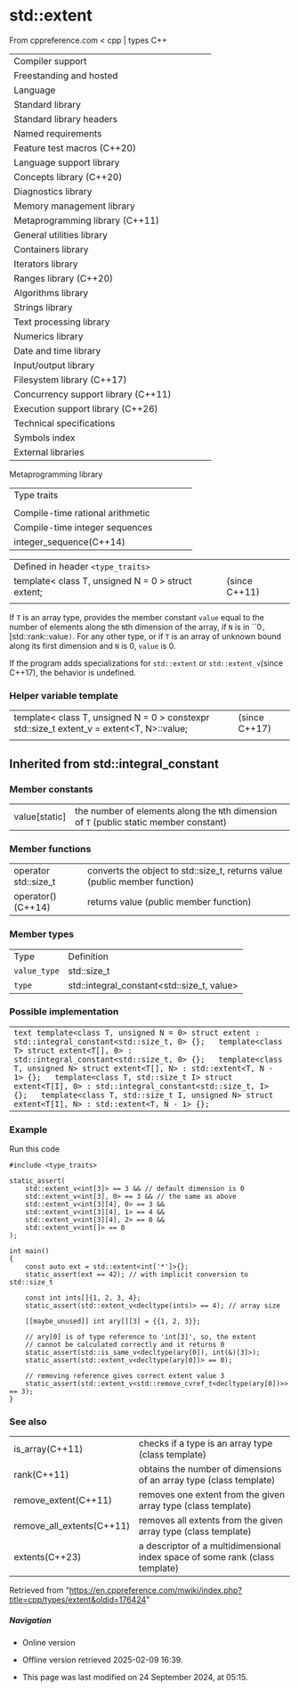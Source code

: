 # std::extent

From cppreference.com
< cpp‎ | types
C++

|  |  |  |  |  |
| --- | --- | --- | --- | --- |
| Compiler support | | | | |
| Freestanding and hosted | | | | |
| Language | | | | |
| Standard library | | | | |
| Standard library headers | | | | |
| Named requirements | | | | |
| Feature test macros (C++20) | | | | |
| Language support library | | | | |
| Concepts library (C++20) | | | | |
| Diagnostics library | | | | |
| Memory management library | | | | |
| Metaprogramming library (C++11) | | | | |
| General utilities library | | | | |
| Containers library | | | | |
| Iterators library | | | | |
| Ranges library (C++20) | | | | |
| Algorithms library | | | | |
| Strings library | | | | |
| Text processing library | | | | |
| Numerics library | | | | |
| Date and time library | | | | |
| Input/output library | | | | |
| Filesystem library (C++17) | | | | |
| Concurrency support library (C++11) | | | | |
| Execution support library (C++26) | | | | |
| Technical specifications | | | | |
| Symbols index | | | | |
| External libraries | | | | |

Metaprogramming library

|  |  |  |  |  |
| --- | --- | --- | --- | --- |
| Type traits | | | | |
| |  |  |  |  |  | | --- | --- | --- | --- | --- | | Type categories | | | | | | is_void(C++11) | | | | | | is_null_pointer(C++11)(DR\*) | | | | | | |  |  |  |  |  | | --- | --- | --- | --- | --- | | is_array(C++11) | | | | | | is_pointer(C++11) | | | | | | is_enum(C++11) | | | | | | is_union(C++11) | | | | | | is_class(C++11) | | | | | | is_function(C++11) | | | | | | is_reference(C++11) | | | | | | |  |  |  |  |  | | --- | --- | --- | --- | --- | | is_object(C++11) | | | | | | is_scalar(C++11) | | | | | | is_compound(C++11) | | | | | | is_integral(C++11) | | | | | | is_floating_point(C++11) | | | | | | is_fundamental(C++11) | | | | | | is_arithmetic(C++11) | | | | | | | is_lvalue_reference(C++11) | | | | | | is_rvalue_reference(C++11) | | | | | | is_member_pointer(C++11) | | | | | | is_member_object_pointer(C++11) | | | | | | is_member_function_pointer(C++11) | | | | | | Type properties | | | | | | is_const(C++11) | | | | | | is_volatile(C++11) | | | | | | is_empty(C++11) | | | | | | is_polymorphic(C++11) | | | | | | is_final(C++14) | | | | | | is_abstract(C++11) | | | | | | is_aggregate(C++17) | | | | | | is_implicit_lifetime(C++23) | | | | | | is_trivial(C++11)(deprecated in C++26) | | | | | | is_trivially_copyable(C++11) | | | | | | is_standard_layout(C++11) | | | | | | is_literal_type(C++11)(until C++20\*) | | | | | | is_pod(C++11)(deprecated in C++20) | | | | | | is_signed(C++11) | | | | | | is_unsigned(C++11) | | | | | | is_bounded_array(C++20) | | | | | | is_unbounded_array(C++20) | | | | | | is_scoped_enum(C++23) | | | | | | has_unique_object_representations(C++17) | | | | | | Type trait constants | | | | | | integral_constantbool_constanttrue_typefalse_type(C++11)(C++17)(C++11)(C++11) | | | | | | Metafunctions | | | | | | conjunction(C++17) | | | | | | disjunction(C++17) | | | | | | negation(C++17) | | | | | | |  |  |  |  |  | | --- | --- | --- | --- | --- | | Supported operations | | | | | | |  |  |  |  |  | | --- | --- | --- | --- | --- | | is_constructibleis_trivially_constructibleis_nothrow_constructible(C++11)(C++11)(C++11) | | | | | | is_default_constructibleis_trivially_default_constructibleis_nothrow_default_constructible(C++11)(C++11)(C++11) | | | | | | is_copy_constructibleis_trivially_copy_constructibleis_nothrow_copy_constructible(C++11)(C++11)(C++11) | | | | | | is_move_constructibleis_trivially_move_constructibleis_nothrow_move_constructible(C++11)(C++11)(C++11) | | | | | | is_assignableis_trivially_assignableis_nothrow_assignable(C++11)(C++11)(C++11) | | | | | | |  |  |  |  |  | | --- | --- | --- | --- | --- | | is_copy_assignableis_trivially_copy_assignableis_nothrow_copy_assignable(C++11)(C++11)(C++11) | | | | | | is_move_assignableis_trivially_move_assignableis_nothrow_move_assignable(C++11)(C++11)(C++11) | | | | | | is_destructibleis_trivially_destructibleis_nothrow_destructible(C++11)(C++11)(C++11) | | | | | | has_virtual_destructor(C++11) | | | | | | is_swappable_withis_swappableis_nothrow_swappable_withis_nothrow_swappable(C++17)(C++17)(C++17)(C++17) | | | | | |  | | | | | | | Relationships and property queries | | | | | | |  |  |  |  |  | | --- | --- | --- | --- | --- | | is_same(C++11) | | | | | | is_convertibleis_nothrow_convertible(C++11)(C++20) | | | | | | is_layout_compatible(C++20) | | | | | | is_pointer_interconvertible_base_of(C++20) | | | | | | is_pointer_interconvertible_with_class(C++20) | | | | | | is_corresponding_member(C++20) | | | | | | reference_constructs_from_temporary(C++23) | | | | | | reference_converts_from_temporary(C++23) | | | | | | |  |  |  |  |  | | --- | --- | --- | --- | --- | | is_base_of(C++11) | | | | | | is_virtual_base_of(C++26) | | | | | | alignment_of(C++11) | | | | | | rank(C++11) | | | | | | ****extent****(C++11) | | | | | | is_invocableis_invocable_ris_nothrow_invocableis_nothrow_invocable_r(C++17)(C++17)(C++17)(C++17) | | | | | | | Type modifications | | | | | | |  |  |  |  |  | | --- | --- | --- | --- | --- | | remove_cvremove_constremove_volatile(C++11)(C++11)(C++11) | | | | | | add_cvadd_constadd_volatile(C++11)(C++11)(C++11) | | | | | | make_signed(C++11) | | | | | | make_unsigned(C++11) | | | | | | |  |  |  |  |  | | --- | --- | --- | --- | --- | | remove_reference(C++11) | | | | | | add_lvalue_referenceadd_rvalue_reference(C++11)(C++11) | | | | | | remove_pointer(C++11) | | | | | | add_pointer(C++11) | | | | | | remove_extent(C++11) | | | | | | remove_all_extents(C++11) | | | | | |  | | | | | | | Type transformations | | | | | | |  |  |  |  |  | | --- | --- | --- | --- | --- | | aligned_storage(C++11)(deprecated in C++23) | | | | | | aligned_union(C++11)(deprecated in C++23) | | | | | | decay(C++11) | | | | | | remove_cvref(C++20) | | | | | | result_ofinvoke_result(C++11)(until C++20\*)(C++17) | | | | | |  | | | | | | |  |  |  |  |  | | --- | --- | --- | --- | --- | | conditional(C++11) | | | | | | common_type(C++11) | | | | | | common_reference(C++20) | | | | | | underlying_type(C++11) | | | | | | type_identity(C++20) | | | | | | enable_if(C++11) | | | | | | void_t(C++17) | | | | | | |
| Compile-time rational arithmetic | | | | |
| Compile-time integer sequences | | | | |
| integer_sequence(C++14) | | | | |

|  |  |  |
| --- | --- | --- |
| Defined in header `<type_traits>` |  |  |
| template< class T, unsigned N = 0 >  struct extent; |  | (since C++11) |
|  |  |  |

If `T` is an array type, provides the member constant `value` equal to the number of elements along the `N`th dimension of the array, if `N` is in ``​0​`,`[std::rank<T>::value`)`. For any other type, or if `T` is an array of unknown bound along its first dimension and `N` is ​0​, `value` is ​0​.

If the program adds specializations for `std::extent` or `std::extent_v`(since C++17), the behavior is undefined.

### Helper variable template

|  |  |  |
| --- | --- | --- |
| template< class T, unsigned N = 0 >  constexpr std::size_t extent_v = extent<T, N>::value; |  | (since C++17) |
|  |  |  |

## Inherited from std::integral_constant

### Member constants

|  |  |
| --- | --- |
| value[static] | the number of elements along the `N`th dimension of `T`   (public static member constant) |

### Member functions

|  |  |
| --- | --- |
| operator std::size_t | converts the object to std::size_t, returns value   (public member function) |
| operator()(C++14) | returns value   (public member function) |

### Member types

|  |  |
| --- | --- |
| Type | Definition |
| `value_type` | std::size_t |
| `type` | std::integral_constant<std::size_t, value> |

### Possible implementation

|  |
| --- |
| ```text template<class T, unsigned N = 0> struct extent : std::integral_constant<std::size_t, 0> {};   template<class T> struct extent<T[], 0> : std::integral_constant<std::size_t, 0> {};   template<class T, unsigned N> struct extent<T[], N> : std::extent<T, N - 1> {};   template<class T, std::size_t I> struct extent<T[I], 0> : std::integral_constant<std::size_t, I> {};   template<class T, std::size_t I, unsigned N> struct extent<T[I], N> : std::extent<T, N - 1> {}; ``` |

### Example

Run this code

```
#include <type_traits>
 
static_assert(
    std::extent_v<int[3]> == 3 && // default dimension is 0
    std::extent_v<int[3], 0> == 3 && // the same as above
    std::extent_v<int[3][4], 0> == 3 &&
    std::extent_v<int[3][4], 1> == 4 &&
    std::extent_v<int[3][4], 2> == 0 &&
    std::extent_v<int[]> == 0
);
 
int main()
{
    const auto ext = std::extent<int['*']>{};
    static_assert(ext == 42); // with implicit conversion to std::size_t
 
    const int ints[]{1, 2, 3, 4};
    static_assert(std::extent_v<decltype(ints)> == 4); // array size
 
    [[maybe_unused]] int ary[][3] = {{1, 2, 3}};
 
    // ary[0] is of type reference to 'int[3]', so, the extent
    // cannot be calculated correctly and it returns 0
    static_assert(std::is_same_v<decltype(ary[0]), int(&)[3]>);
    static_assert(std::extent_v<decltype(ary[0])> == 0);
 
    // removing reference gives correct extent value 3
    static_assert(std::extent_v<std::remove_cvref_t<decltype(ary[0])>> == 3);
}

```

### See also

|  |  |
| --- | --- |
| is_array(C++11) | checks if a type is an array type   (class template) |
| rank(C++11) | obtains the number of dimensions of an array type   (class template) |
| remove_extent(C++11) | removes one extent from the given array type   (class template) |
| remove_all_extents(C++11) | removes all extents from the given array type   (class template) |
| extents(C++23) | a descriptor of a multidimensional index space of some rank   (class template) |

Retrieved from "<https://en.cppreference.com/mwiki/index.php?title=cpp/types/extent&oldid=176424>"

##### Navigation

- Online version
- Offline version retrieved 2025-02-09 16:39.

- This page was last modified on 24 September 2024, at 05:15.